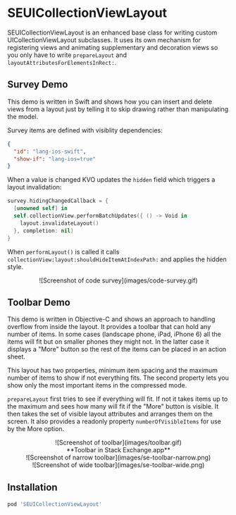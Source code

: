 SEUICollectionViewLayout
========================
SEUICollectionViewLayout is an enhanced base class for writing custom UICollectionViewLayout subclasses.  It uses its own mechanism for registering views and animating supplementary and decoration views so you only have to write `prepareLayout` and `layoutAttributesForElementsInRect:`.

Survey Demo
-----------

This demo is written in Swift and shows how you can insert and delete views from a layout just by telling it to skip drawing rather than manipulating the model.

Survey items are defined with visiblity dependencies:

```json
{
  "id": "lang-ios-swift",
  "show-if": "lang-ios=true"
}
```

When a value is changed KVO updates the `hidden` field which triggers a layout invalidation:

```swift
survey.hidingChangedCallback = {
  [unowned self] in
  self.collectionView.performBatchUpdates({ () -> Void in
    layout.invalidateLayout()
  }, completion: nil)
}
```

When `performLayout()` is called it calls `collectionView:layout:shouldHideItemAtIndexPath:` and applies the hidden style.

<center>![Screenshot of code survey](images/code-survey.gif)</center>

Toolbar Demo
------------

This demo is written in Objective-C and shows an approach to handling overflow from inside the layout.  It provides a toolbar that can hold any number of items.  In some cases (landscape phone, iPad, iPhone 6) all the items will fit but on smaller phones they might not.  In the latter case it displays a "More" button so the rest of the items can be placed in an action sheet.

This layout has two properties, minimum item spacing and the maximum number of items to show if not everything fits.  The second property lets you show only the most important items in the compressed mode.

`prepareLayout` first tries to see if everything will fit.  If not it takes items up to the maximum and sees how many will fit if the "More" button is visible.  It then takes the set of visible layout attributes and arranges them on the screen.  It also provides a readonly property `numberOfVisibleItems` for use by the More option.

<center>![Screenshot of toolbar](images/toolbar.gif)</center>

<center>**Toolbar in Stack Exchange.app**</center>

<center>![Screenshot of narrow toolbar](images/se-toolbar-narrow.png)</center>

<center>![Screenshot of wide toolbar](images/se-toolbar-wide.png)</center>

Installation
------------

```ruby
pod 'SEUICollectionViewLayout'
```
